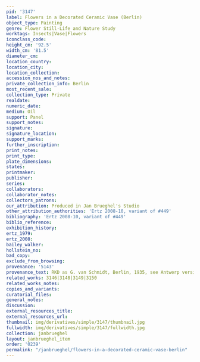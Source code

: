 ```yaml
---
pid: '3147'
label: Flowers in a Decorated Ceramic Vase (Berlin)
object_type: Painting
genre: Flower Still-Life and Nature Study
worktags: Insects|Vase|Flowers
iconclass_code:
height_cm: '92.5'
width_cm: '81.5'
diameter_cm:
location_country:
location_city:
location_collection:
accession_nos_and_notes:
private_collection_info: Berlin
most_recent_sale:
collection_type: Private
realdate:
numeric_date:
medium: Oil
support: Panel
support_notes:
signature:
signature_location:
support_marks:
further_inscription:
print_notes:
print_type:
plate_dimensions:
states:
printmaker:
publisher:
series:
collaborators:
collaborator_notes:
collectors_patrons:
our_attribution: Produced in Jan Brueghel's Studio
other_attribution_authorities: 'Ertz 2008-10, variant of #449'
bibliography: 'Ertz 2008-10, variant of #449'
biblio_reference:
exhibition_history:
ertz_1979:
ertz_2008:
bailey_walker:
hollstein_no:
bad_copy:
exclude_from_browsing:
provenance: '5143'
provenance_text: RKD as G. van Schmidt, Berlin, 1935, see Antwerp version.
related_works: 3146|3148|3149|3150
related_works_notes:
copies_and_variants:
curatorial_files:
general_notes:
discussion:
external_resources_title:
external_resources_url:
thumbnail: img/derivatives/simple/3147/thumbnail.jpg
fullwidth: img/derivatives/simple/3147/fullwidth.jpg
collection: janbrueghel
layout: janbrueghel_item
order: '0239'
permalink: "/janbrueghel/flowers-in-a-decorated-ceramic-vase-berlin"
---
```

